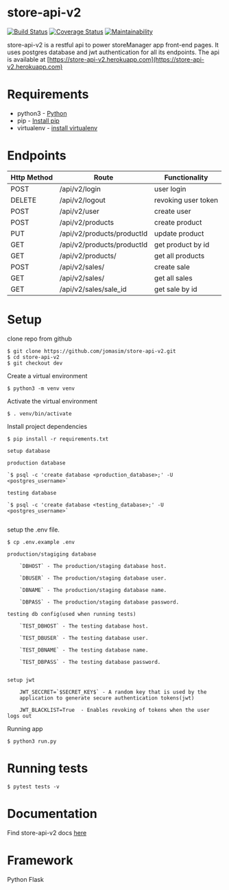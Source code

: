 # store-api-v2
[![Build Status](https://travis-ci.com/jomasim/store-api-v2.svg?branch=dev)](https://travis-ci.com/jomasim/store-api-v2)
[![Coverage Status](https://coveralls.io/repos/github/jomasim/store-api-v2/badge.svg?branch=dev)](https://coveralls.io/github/jomasim/store-api-v2?branch=dev)
[![Maintainability](https://api.codeclimate.com/v1/badges/2454765c63bab49e3fb1/maintainability)](https://codeclimate.com/github/jomasim/store-api-v2/maintainability)


store-api-v2 is a restful api to power  storeManager app front-end pages.
It uses postgres database and jwt authentication for all its endpoints.
The api is available at [https://store-api-v2.herokuapp.com](https://store-api-v2.herokuapp.com)

# Requirements
- python3 - [Python](https://www.python.org/)
- pip - [Install pip](https://pip.pypa.io/en/stable/installing/)
- virtualenv - [install virtualenv](https://virtualenv.pypa.io/en/stable/installation/)

# Endpoints
| Http Method | Route | Functionality |
| ----------- | ----- | ------------- |
| POST        | /api/v2/login | user login|
| DELETE      | /api/v2/logout| revoking user token|
| POST        | /api/v2/user | create user|
| POST        | /api/v2/products| create product |
| PUT         | /api/v2/products/productId| update product |
| GET      	  | /api/v2/products/productId| get product by id |
| GET      	  | /api/v2/products/ | get all products|
| POST        | /api/v2/sales/ | create sale|
| GET         | /api/v2/sales/ | get all sales |
| GET         | /api/v2/sales/sale_id | get sale by id|


# Setup 

clone repo from github

```
$ git clone https://github.com/jomasim/store-api-v2.git 
$ cd store-api-v2 
$ git checkout dev

```

Create a virtual environment

```
$ python3 -m venv venv

```

Activate the virtual environment

```
$ . venv/bin/activate

```

Install project dependencies

```
$ pip install -r requirements.txt

```

```
setup database

production database

`$ psql -c 'create database <production_database>;' -U <postgres_username>`

testing database

`$ psql -c 'create database <testing_database>;' -U <postgres_username>`


```

setup  the .env file.

```
$ cp .env.example .env

```

	production/stagiging database

		`DBHOST` - The production/staging database host.

		`DBUSER` - The production/staging database user.

		`DBNAME` - The production/staging database name.

		`DBPASS` - The production/staging database password.

	testing db config(used when running tests)

		`TEST_DBHOST` - The testing database host.

		`TEST_DBUSER` - The testing database user.

		`TEST_DBNAME` - The testing database name.

		`TEST_DBPASS` - The testing database password.


	setup jwt 

		JWT_SECCRET=`$SECRET_KEY$` - A random key that is used by the 
		application to generate secure authentication tokens(jwt)

		JWT_BLACKLIST=True  - Enables revoking of tokens when the user logs out


Running app

```
$ python3 run.py 

```

# Running tests
```
$ pytest tests -v

```

# Documentation

Find store-api-v2 docs [here](https://storeapiv2.docs.apiary.io/)

# Framework 
Python Flask 

